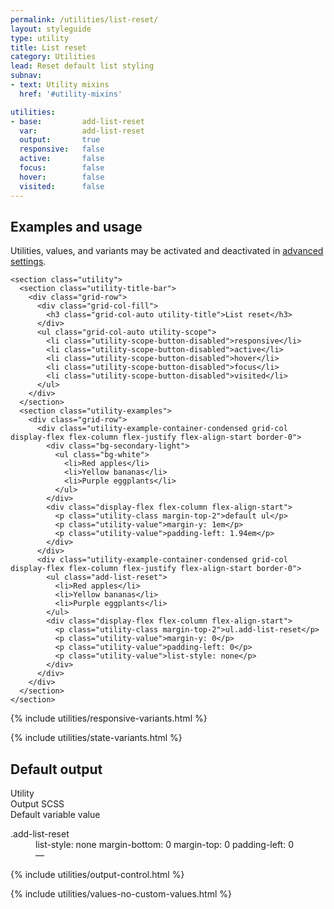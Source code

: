 ```yaml
---
permalink: /utilities/list-reset/
layout: styleguide
type: utility
title: List reset
category: Utilities
lead: Reset default list styling
subnav:
- text: Utility mixins
  href: '#utility-mixins'

utilities:
- base:         add-list-reset
  var:          add-list-reset
  output:       true
  responsive:   false
  active:       false
  focus:        false
  hover:        false
  visited:      false
---
```


<div class="font-sans-4 weight-300">

  <section class="utilities-section">
    <div class="grid-row flex-align-center margin-bottom-2">
      <h2 class="grid-col-auto utilities-section-title">Examples and usage</h2>
      <p class="grid-col-fill utilities-section-helper">Utilities, values, and variants may be activated and deactivated in <a href="#0" class="text-ink text-no-wrap">advanced settings</a>.</p>
    </div>

    <section class="utility">
      <section class="utility-title-bar">
        <div class="grid-row">
          <div class="grid-col-fill">
            <h3 class="grid-col-auto utility-title">List reset</h3>
          </div>
          <ul class="grid-col-auto utility-scope">
            <li class="utility-scope-button-disabled">responsive</li>
            <li class="utility-scope-button-disabled">active</li>
            <li class="utility-scope-button-disabled">hover</li>
            <li class="utility-scope-button-disabled">focus</li>
            <li class="utility-scope-button-disabled">visited</li>
          </ul>
        </div>
      </section>
      <section class="utility-examples">
        <div class="grid-row">
          <div class="utility-example-container-condensed grid-col display-flex flex-column flex-justify flex-align-start border-0">
            <div class="bg-secondary-light">
              <ul class="bg-white">
                <li>Red apples</li>
                <li>Yellow bananas</li>
                <li>Purple eggplants</li>
              </ul>
            </div>
            <div class="display-flex flex-column flex-align-start">
              <p class="utility-class margin-top-2">default ul</p>
              <p class="utility-value">margin-y: 1em</p>
              <p class="utility-value">padding-left: 1.94em</p>
            </div>
          </div>
          <div class="utility-example-container-condensed grid-col display-flex flex-column flex-justify flex-align-start border-0">
            <ul class="add-list-reset">
              <li>Red apples</li>
              <li>Yellow bananas</li>
              <li>Purple eggplants</li>
            </ul>
            <div class="display-flex flex-column flex-align-start">
              <p class="utility-class margin-top-2">ul.add-list-reset</p>
              <p class="utility-value">margin-y: 0</p>
              <p class="utility-value">padding-left: 0</p>
              <p class="utility-value">list-style: none</p>
            </div>
          </div>
        </div>
      </section>
    </section>
  </section>

  {% include utilities/responsive-variants.html %}

  {% include utilities/state-variants.html %}

  <section class="utilities-section margin-top-6">
    <h2 class="utilities-section-title">Default output</h2>
    <div class="grid-row font-sans-1 text-bold border-bottom padding-bottom-05 margin-top-2 border-base-light">
      <div class="grid-col-4">Utility</div>
      <div class="grid-col-6">Output SCSS</div>
      <div class="grid-col-2">Default variable value</div>
    </div>
    <dl class="output-list">
      <dt class="output-utility">.add-list-reset</dt>
      <dd class="output-css">
        <span>
          <span class="output-rule">list-style: none</span>
          <span class="output-rule">margin-bottom: 0</span>
          <span class="output-rule">margin-top: 0</span>
          <span class="output-rule">padding-left: 0</span>
        </span>
      </dd>
      <dd class="output-variable">—</dd>
    </dl>
  </section>

  {% include utilities/output-control.html %}

  {% include utilities/values-no-custom-values.html %}
